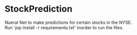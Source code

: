 # StockPrediction
Nueral Net to make predictions for certain stocks in the NYSE.  
Run 'pip install -r requirements.txt' inorder to run the files.
